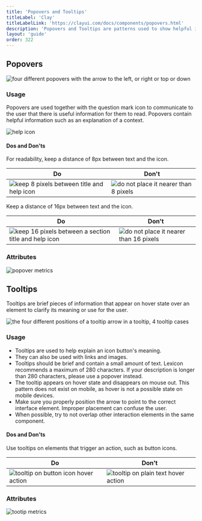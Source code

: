 ```yaml
---
title: 'Popovers and Tooltips'
titleLabel: 'Clay'
titleLabelLink: 'https://clayui.com/docs/components/popovers.html'
description: 'Popovers and Tooltips are patterns used to show helpful information in two different ways.'
layout: 'guide'
order: 322
---
```


## Popovers

![four different popovers with the arrow to the left, or right or top or down](/images/lexicon/Popover.jpg)

### Usage

Popovers are used together with the question mark icon to communicate to the user that there is useful information for them to read. Popovers contain helpful information such as an explanation of a context.

![help icon](/images/lexicon/PopoverFromIcon.jpg)

#### Dos and Don'ts

For readability, keep a distance of 8px between text and the icon.

| Do | Don't |
| -- | ----- |
| ![keep 8 pixels between title and help icon](/images/lexicon/PopoverTitleIconDo.jpg) | ![do not place it nearer than 8 pixels](/images/lexicon/PopoverTitleIconDont.jpg) |

<!--
<div class="row">
	<div class="dodont col-lg">
        <img class="do" src="/images/lexicon/PopoverTitleIconDo.jpg" alt="keep 8 pixels between title and help icon">
        <p class="do">Do</p>
	</div>
	<div class="dodont col-lg">
		<img class="dont" src="/images/lexicon/PopoverTitleIconDont.jpg" alt="do not place it nearer than 8 pixels">
		<p class="dont">Don't</p>
	</div>
</div> -->

Keep a distance of 16px between text and the icon.

| Do | Don't |
| -- | ----- |
| ![keep 16 pixels between a section title and help icon](/images/lexicon/PopoverSectionIconDo.jpg) | ![do not place it nearer than 16 pixels](/images/lexicon/PopoverSectionIconDont.jpg) |

<!--
<div class="row">
    <div class="dodont col-lg">
        <img class="do" src="/images/lexicon/PopoverSectionIconDo.jpg" alt="keep 16 pixels between a section title and help icon">
        <p class="do">Do</p>
    </div>
    <div class="dodont col-lg">
        <img class="dont" src="/images/lexicon/PopoverSectionIconDont.jpg" alt="do not place it nearer than 16 pixels">
        <p class="dont">Don't</p>
    </div>
</div> -->

### Attributes

![popover metrics](/images/lexicon/PopoverMetrics.jpg)

## Tooltips

Tooltips are brief pieces of information that appear on hover state over an element to clarify its meaning or use for the user.

![the four different positions of a tooltip arrow in a tooltip, 4 tooltip cases](/images/lexicon/Tooltip.jpg)

### Usage

-   Tooltips are used to help explain an icon button's meaning.
-   They can also be used with links and images.
-   Tooltips should be brief and contain a small amount of text. Lexicon recommends a maximum of 280 characters. If your description is longer than 280 characters, please use a popover instead.
-   The tooltip appears on hover state and disappears on mouse out. This pattern does not exist on mobile, as hover is not a possible state on mobile devices.
-   Make sure you properly position the arrow to point to the correct interface element. Improper placement can confuse the user.
-   When possible, try to not overlap other interaction elements in the same component.

#### Dos and Don'ts

Use tooltips on elements that trigger an action, such as button icons.

| Do | Don't |
| -- | ----- |
| ![tooltip on button icon hover action](/images/lexicon/TooltipDo.jpg) | ![tooltip on plain text hover action](/images/lexicon/TooltipDont.jpg) |

<!--
<div class="row">
	<div class="dodont col-lg">
        <img class="do" src="/images/lexicon/TooltipDo.jpg" alt="tooltip on button icon hover action">
        <p class="do">Do</p>
	</div>
	<div class="dodont col-lg">
		<img class="dont" src="/images/lexicon/TooltipDont.jpg" alt="tooltip on plain text hover action">
		<p class="dont">Don't</p>
	</div>
</div> -->

### Attributes

![tootip metrics](/images/lexicon/TooltipMetrics.jpg)
